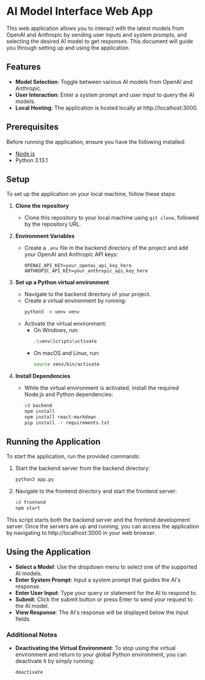 # AI Model Interface Web App

This web application allows you to interact with the latest models from OpenAI and Anthropic by sending user inputs and system prompts, and selecting the desired AI model to get responses. This document will guide you through setting up and using the application.

## Features

- **Model Selection**: Toggle between various AI models from OpenAI and Anthropic.
- **User Interaction**: Enter a system prompt and user input to query the AI models.
- **Local Hosting**: The application is hosted locally at http://localhost:3000.

## Prerequisites

Before running the application, ensure you have the following installed:

- [Node.js](https://nodejs.org/)
- Python 3.13.1

## Setup

To set up the application on your local machine, follow these steps:

1. **Clone the repository**

   - Clone this repository to your local machine using `git clone`, followed by the repository URL.

2. **Environment Variables**

   - Create a `.env` file in the backend directory of the project and add your OpenAI and Anthropic API keys:

     ```
     OPENAI_API_KEY=your_openai_api_key_here
     ANTHROPIC_API_KEY=your_anthropic_api_key_here
     ```

3. **Set up a Python virtual environment**

   - Navigate to the backend directory of your project.
   - Create a virtual environment by running:
     ```bash
     python3 -m venv venv
     ```
   - Activate the virtual environment:
     - On Windows, run:
       ```bash
       .\venv\Scripts\activate
       ```
     - On macOS and Linux, run:
       ```bash
       source venv/bin/activate
       ```

4. **Install Dependencies**
   - While the virtual environment is activated, install the required Node.js and Python dependencies:
     ```bash
     cd backend
     npm install
     npm install react-markdown
     pip install -r requirements.txt
     ```

## Running the Application

To start the application, run the provided commands:

1. Start the backend server from the backend directory:

   ```bash
   python3 app.py
   ```

2. Navigate to the frontend directory and start the frontend server:
   ```bash
   cd frontend
   npm start
   ```

This script starts both the backend server and the frontend development server. Once the servers are up and running, you can access the application by navigating to http://localhost:3000 in your web browser.

## Using the Application

- **Select a Model**: Use the dropdown menu to select one of the supported AI models.
- **Enter System Prompt**: Input a system prompt that guides the AI's response.
- **Enter User Input**: Type your query or statement for the AI to respond to.
- **Submit**: Click the submit button or press Enter to send your request to the AI model.
- **View Response**: The AI's response will be displayed below the input fields.

### Additional Notes

- **Deactivating the Virtual Environment**: To stop using the virtual environment and return to your global Python environment, you can deactivate it by simply running:
  ```bash
  deactivate
  ```
